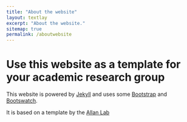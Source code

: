 ```yaml
---
title: "About the website"
layout: textlay
excerpt: "About the website."
sitemap: true
permalink: /aboutwebsite
---
```


# Use this website as a template for your academic research group

This website is powered by [Jekyll](https://jekyllrb.com) and uses some [Bootstrap](http://www.getbootstrap.com) and  [Bootswatch](http://www.bootswatch.com).

It is based on a template by the [Allan Lab](http://www.allanlab.org/aboutwebsite.html)
